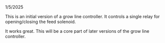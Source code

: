 1/5/2025

This is an initial version of a grow line controller. It controls a single relay for opening/closing the feed solenoid.

It works great. This will be a core part of later versions of the grow line controller.